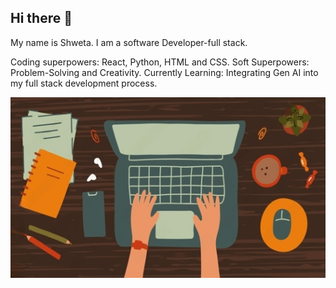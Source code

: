 ## Hi there 👋

My name is Shweta.
I am a software Developer-full stack.

Coding superpowers: React, Python, HTML and CSS.
Soft Superpowers: Problem-Solving and Creativity.
Currently Learning: Integrating Gen AI into my full stack development process.


![Alt text](https://github.com/ShwetaSridharan/ShwetaSridharan/blob/0d50d945be158a99add5389aef75cf9723c79c23/git.png)



